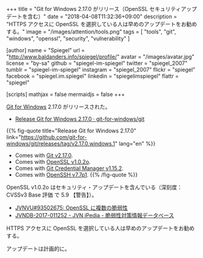 +++
title = "Git for Windows 2.17.0 がリリース（OpenSSL セキュリティアップデートを含む）"
date = "2018-04-08T11:32:36+09:00"
description = "HTTPS アクセスに OpenSSL を選択している人は早めのアップデートをお勧めする。"
image = "/images/attention/tools.png"
tags  = [ "tools", "git", "windows", "openssl", "security", "vulnerability" ]

[author]
  name      = "Spiegel"
  url       = "http://www.baldanders.info/spiegel/profile/"
  avatar    = "/images/avatar.jpg"
  license   = "by-sa"
  github    = "spiegel-im-spiegel"
  twitter   = "spiegel_2007"
  tumblr    = "spiegel-im-spiegel"
  instagram = "spiegel_2007"
  flickr    = "spiegel"
  facebook  = "spiegel.im.spiegel"
  linkedin  = "spiegelimspiegel"
  flattr    = "spiegel"

[scripts]
  mathjax = false
  mermaidjs = false
+++

[Git for Windows] 2.17.0 がリリースされた。

- [Release Git for Windows 2.17.0 · git-for-windows/git](https://github.com/git-for-windows/git/releases/tag/v2.17.0.windows.1)

{{% fig-quote title="Release Git for Windows 2.17.0" link="https://github.com/git-for-windows/git/releases/tag/v2.17.0.windows.1" lang="en" %}}
- Comes with [Git v2.17.0](https://github.com/git/git/blob/v2.17.0/Documentation/RelNotes/2.17.0.txt).
- Comes with [OpenSSL v1.0.2o](https://www.openssl.org/news/openssl-1.0.2-notes.html).
- Comes with [Git Credential Manager v1.15.2](https://github.com/Microsoft/Git-Credential-Manager-for-Windows/releases/tag/v1.15.2).
- Comes with [OpenSSH v7.7p1](https://www.openssh.com/txt/release-7.7).
{{% /fig-quote %}}

OpenSSL v1.0.2o はセキュリティ・アップデートを含んでいる（深刻度：CVSSv3 Base 評価 で 5.9 【警告】）。

- [JVNVU#93502675: OpenSSL に複数の脆弱性](https://jvn.jp/vu/JVNVU93502675/)
- [JVNDB-2017-011252 - JVN iPedia - 脆弱性対策情報データベース](https://jvndb.jvn.jp/ja/contents/2017/JVNDB-2017-011252.html)

HTTPS アクセスに OpenSSL を選択している人は早めのアップデートをお勧めする。

アップデートは計画的に。

[Git for Windows]: https://gitforwindows.org/
